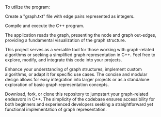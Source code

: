To utilize the program:

Create a "graph.txt" file with edge pairs represented as integers.

Compile and execute the C++ program.

The application reads the graph, presenting the node and graph out-edges, providing a fundamental visualization of the graph structure.

This project serves as a versatile tool for those working with graph-related algorithms or seeking a simplified graph representation in C++. Feel free to explore, modify, and integrate this code into your projects.

Enhance your understanding of graph structures, implement custom algorithms, or adapt it for specific use cases. The concise and modular design allows for easy integration into larger projects or as a standalone exploration of basic graph representation concepts.

Download, fork, or clone this repository to jumpstart your graph-related endeavors in C++. The simplicity of the codebase ensures accessibility for both beginners and experienced developers seeking a straightforward yet functional implementation of graph representation.
